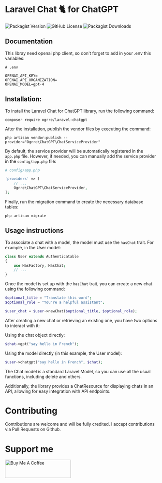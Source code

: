 # Laravel Chat 🐈 for ChatGPT

![Packagist Version](https://img.shields.io/packagist/v/ogrre/laravel-chatgpt)
![GitHub License](https://img.shields.io/github/license/0grre/laravel-chatgpt)
![Packagist Downloads](https://img.shields.io/packagist/dt/ogrre/laravel-chatgpt)

## Documentation

This libray need openai php client, so don't forget to add in your .env this variables:

```dotenv
# .env

OPENAI_API_KEY=
OPENAI_API_ORGANIZATION=
OPENAI_MODEL=gpt-4
```

## Installation:

To install the Laravel Chat for ChatGPT library, run the following command:

```shell
composer require ogrre/laravel-chatgpt
```

After the installation, publish the vendor files by executing the command:

```shell
php artisan vendor:publish --provider="Ogrre\ChatGPT\ChatServiceProvider"
```

By default, the service provider will be automatically registered in the `app.php` file. However, if needed, you can manually add the service provider in the `config/app.php` file:

```php
# config/app.php

'providers' => [
    // ...
    Ogrre\ChatGPT\ChatServiceProvider,
];
```

Finally, run the migration command to create the necessary database tables:

```shell
php artisan migrate
```

## Usage instructions

To associate a chat with a model, the model must use the `hasChat` trait. For example, in the User model:

```php
class User extends Authenticatable
{
    use HasFactory, HasChat;
    // ...
}
```

Once the model is set up with the `hasChat` trait, you can create a new chat using the following command:

```php
$optional_title = "Translate this word";
$optional_role = "You're a helpful assistant";

$user_chat = $user->newChat($optional_title, $optional_role);
```

After creating a new chat or retrieving an existing one, you have two options to interact with it:

Using the chat object directly:
```php
$chat->gpt("say hello in French");
```

Using the model directly (in this example, the User model):
```php
$user->chatgpt("say hello in French", $chat);
```

The Chat model is a standard Laravel Model, so you can use all the usual functions, including delete and others.

Additionally, the library provides a ChatResource for displaying chats in an API, allowing for easy integration with API endpoints.

# Contributing
Contributions are welcome and will be fully credited. I accept contributions via Pull Requests on Github.

# Support me
<a href="https://www.buymeacoffee.com/0grre" target="_blank"><img src="https://cdn.buymeacoffee.com/buttons/v2/default-yellow.png" alt="Buy Me A Coffee" style="height: 60px !important;width: 217px !important;" ></a>
